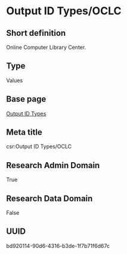 # Output ID Types/OCLC
## Short definition
Online Computer Library Center.
## Type
Values
## Base page
[Output ID Types](../../Picklists/Output%20ID%20Types.md)
## Meta title
csr:Output ID Types/OCLC
## Research Admin Domain
True
## Research Data Domain
False
## UUID
bd920114-90d6-4316-b3de-1f7b71f6d67c

